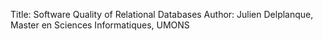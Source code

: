 Title: Software Quality of Relational Databases
Author: Julien Delplanque, Master en Sciences Informatiques, UMONS
